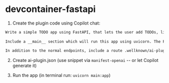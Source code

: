 # devcontainer-fastapi

1. Create the plugin code using Copilot chat:
```markdown
Write a simple TODO app using FastAPI, that lets the user add TODOs, list their TODOs, and delete TODOs.
 
Include a __main__ section which will run this app using uvicorn. The Python module where I save this code will be called main.py.
 
In addition to the normal endpoints, include a route .wellknown/ai-plugin.json which serves (as JSON) the contents of ./ai-plugin.json, located in the same directory as main.py. Exclude this route from the OpenAPI spec, and don't serve any other static content.
```

2. Create ai-plugin.json (use snippet via `manifest-openai` -- or let Copilot generate it)

3. Run the app (in terminal run: `uvicorn main:app`)
